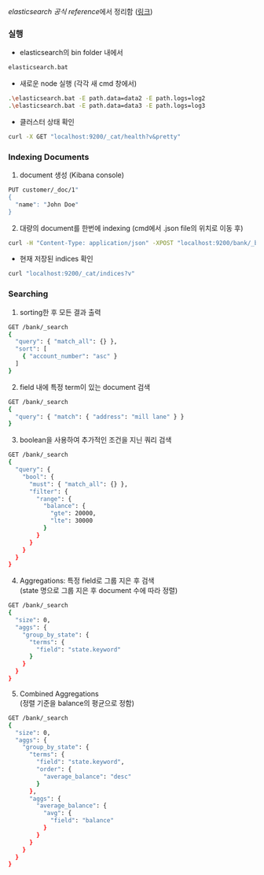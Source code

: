 *elasticsearch 공식 reference*에서 정리함 ([링크](https://www.elastic.co/guide/en/elasticsearch/reference/current/index.html))

### 실행
- elasticsearch의 bin folder 내에서
```sh
elasticsearch.bat
```
- 새로운 node 실행 (각각 새 cmd 창에서)
```sh
.\elasticsearch.bat -E path.data=data2 -E path.logs=log2
.\elasticsearch.bat -E path.data=data3 -E path.logs=log3
```
- 클러스터 상태 확인
```sh
curl -X GET "localhost:9200/_cat/health?v&pretty"
```

### Indexing Documents
1) document 생성 (Kibana console)
```sh
PUT customer/_doc/1"
{
  "name": "John Doe"
}
```
2) 대량의 document를 한번에 indexing (cmd에서 .json file의 위치로 이동 후)
```sh
curl -H "Content-Type: application/json" -XPOST "localhost:9200/bank/_bulk?pretty&refresh" --data-binary "@accounts.json"
```
- 현재 저장된 indices 확인
```sh
curl "localhost:9200/_cat/indices?v"
```

### Searching
1) sorting한 후 모든 결과 출력
```sh
GET /bank/_search
{
  "query": { "match_all": {} },
  "sort": [
    { "account_number": "asc" }
  ]
}
```
2) field 내에 특정 term이 있는 document 검색
```sh
GET /bank/_search
{
  "query": { "match": { "address": "mill lane" } }
}
```
3) boolean을 사용하여 추가적인 조건을 지닌 쿼리 검색
```sh
GET /bank/_search
{
  "query": {
    "bool": {
      "must": { "match_all": {} },
      "filter": {
        "range": {
          "balance": {
            "gte": 20000,
            "lte": 30000
          }
        }
      }
    }
  }
}
```
4) Aggregations: 특정 field로 그룹 지은 후 검색  
   (state 명으로 그룹 지은 후 document 수에 따라 정렬)
```sh
GET /bank/_search
{
  "size": 0,
  "aggs": {
    "group_by_state": {
      "terms": {
        "field": "state.keyword"
      }
    }
  }
}
```
5) Combined Aggregations  
   (정렬 기준을 balance의 평균으로 정함)
```sh
GET /bank/_search
{
  "size": 0,
  "aggs": {
    "group_by_state": {
      "terms": {
        "field": "state.keyword",
        "order": {
          "average_balance": "desc"
        }
      },
      "aggs": {
        "average_balance": {
          "avg": {
            "field": "balance"
          }
        }
      }
    }
  }
}
```
